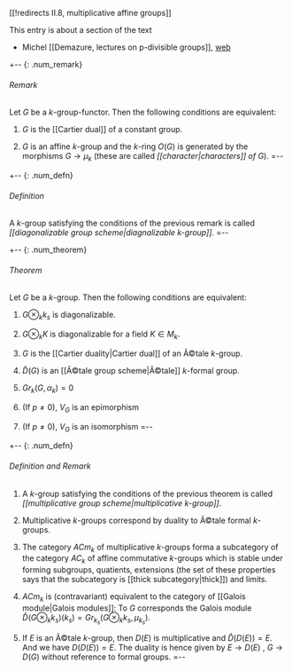 [[!redirects II.8, multiplicative affine groups]]


This entry is about a section of the text

* Michel [[Demazure, lectures on p-divisible groups]], [web](http://sites.google.com/site/mtnpdivisblegroupsworkshop/lecture-notes-on-p-divisible-groups)

+-- {: .num_remark}
###### Remark
Let $G$ be a $k$-group-functor. Then the following conditions are equivalent:

1. $G$ is the [[Cartier dual]] of a constant group.

1. $G$ is an affine $k$-group and the $k$-ring $O(G)$ is generated by the morphisms $G\to \mu_k$ (these are called *[[character|characters]] of $G$*).
=--

+-- {: .num_defn}
###### Definition
A $k$-group satisfying the conditions of the previous remark is called *[[diagonalizable group scheme|diagnalizable k-group]]*.
=--

+-- {: .num_theorem}
###### Theorem
Let $G$ be a $k$-group. Then the following conditions are equivalent:

1. $G\otimes_k k_s$ is diagonalizable.

1. $G\otimes_k K$ is diagonalizable for a field $K\in M_k$.

1. $G$ is the [[Cartier duality|Cartier dual]] of an Ã©tale $k$-group.

1. $\hat D(G)$ is an [[Ã©tale group scheme|Ã©tale]] $k$-formal group.

1. $Gr_k(G,\alpha_k)=0$

1. (If $p\neq 0)$, $V_G$ is an epimorphism

1. (If $p\neq0)$, $V_G$ is an isomorphism
=--

+-- {: .num_defn}
###### Definition and Remark
1. A $k$-group satisfying the conditions of the previous theorem is called *[[multiplicative group scheme|multiplicative k-group]]*.

1. Multiplicative $k$-groups correspond by duality to Ã©tale formal $k$-groups.

1. The category $ACm_k$ of multiplicative $k$-groups forma a subcategory of the category $AC_k$ of affine commutative $k$-groups which is stable under forming subgroups, quatients, extensions (the set of these properties says that the subcategory is [[thick subcategory|thick]]) and limits.

1. $ACm_k$ is (contravariant) equivalent to the category of [[Galois module|Galois modules]]: To $G$ corresponds the Galois module $\hat D(G\otimes_k k_s)(k_s)=Gr_{k_s}(G\otimes_k k_s,\mu_{k_s})$.

1. If $E$ is an Ã©tale $k$-group, then $D(E)$ is multiplicative and $\hat D(D(E))=E$. And we have $D(D(E))=E$. The duality is hence given by $E\to D(E)$ , $G\to D(G)$ without reference to formal groups.
=--